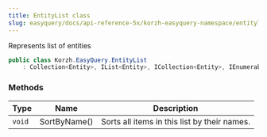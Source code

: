```yaml
---
title: EntityList class
slug: easyquery/docs/api-reference-5x/korzh-easyquery-namespace/entitylist-class
---
```



Represents list of entities
```csharp
public class Korzh.EasyQuery.EntityList
    : Collection<Entity>, IList<Entity>, ICollection<Entity>, IEnumerable<Entity>, IEnumerable, IList, ICollection, IReadOnlyList<Entity>, IReadOnlyCollection<Entity>

```

### Methods

| Type | Name | Description | 
| --- | --- | --- | 
| `void` | SortByName() | Sorts all items in this list by their names. |